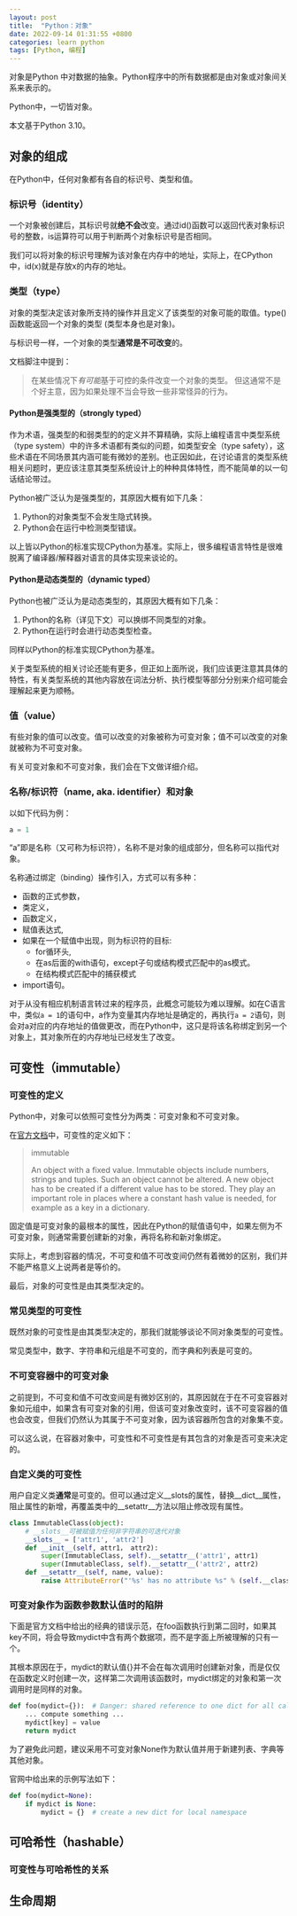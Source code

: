 ```yaml
---
layout: post
title:  "Python：对象"
date: 2022-09-14 01:31:55 +0800
categories: learn python
tags: [Python, 编程]
---
```


对象是Python 中对数据的抽象。Python程序中的所有数据都是由对象或对象间关系来表示的。

Python中，一切皆对象。

本文基于Python 3.10。

## 对象的组成

在Python中，任何对象都有各自的标识号、类型和值。

### 标识号（identity）

一个对象被创建后，其标识号就**绝不会**改变。通过id()函数可以返回代表对象标识号的整数，is运算符可以用于判断两个对象标识号是否相同。

我们可以将对象的标识号理解为该对象在内存中的地址，实际上，在CPython中，id(x)就是存放x的内存的地址。

### 类型（type）

对象的类型决定该对象所支持的操作并且定义了该类型的对象可能的取值。type()函数能返回一个对象的类型 (类型本身也是对象)。

与标识号一样，一个对象的类型**通常是不可改变**的。

文档脚注中提到：

> 在某些情况下*有可能*基于可控的条件改变一个对象的类型。 但这通常不是个好主意，因为如果处理不当会导致一些非常怪异的行为。

#### Python是强类型的（strongly typed）

作为术语，强类型的和弱类型的的定义并不算精确，实际上编程语言中类型系统（type system）中的许多术语都有类似的问题，如类型安全（type safety），这些术语在不同场景其内涵可能有微妙的差别。也正因如此，在讨论语言的类型系统相关问题时，更应该注意其类型系统设计上的种种具体特性，而不能简单的以一句话结论带过。

Python被广泛认为是强类型的，其原因大概有如下几条：

1. Python的对象类型不会发生隐式转换。
2. Python会在运行中检测类型错误。

以上皆以Python的标准实现CPython为基准。实际上，很多编程语言特性是很难脱离了编译器/解释器对语言的具体实现来谈论的。

#### Python是动态类型的（dynamic typed）

Python也被广泛认为是动态类型的，其原因大概有如下几条：

1. Python的名称（详见下文）可以换绑不同类型的对象。
2. Python在运行时会进行动态类型检查。 

同样以Python的标准实现CPython为基准。

关于类型系统的相关讨论还能有更多，但正如上面所说，我们应该更注意其具体的特性，有关类型系统的其他内容放在词法分析、执行模型等部分分别来介绍可能会理解起来更为顺畅。

### 值（value）

有些对象的值可以改变。值可以改变的对象被称为可变对象；值不可以改变的对象就被称为不可变对象。

有关可变对象和不可变对象，我们会在下文做详细介绍。

### 名称/标识符（name, aka. identifier）和对象

以如下代码为例：

```python
a = 1
```

“a”即是名称（又可称为标识符），名称不是对象的组成部分，但名称可以指代对象。

名称通过绑定（binding）操作引入，方式可以有多种：

- 函数的正式参数，
- 类定义，
- 函数定义，
- 赋值表达式,
- 如果在一个赋值中出现，则为标识符的目标:
    - for循环头,
    - 在as后面的with语句，except子句或结构模式匹配中的as模式。
    - 在结构模式匹配中的捕获模式
- import语句。

对于从没有相应机制语言转过来的程序员，此概念可能较为难以理解。如在C语言中，类似`a = 1`的语句中，a作为变量其内存地址是确定的，再执行`a = 2`语句，则会对a对应的内存地址的值做更改，而在Python中，这只是将该名称绑定到另一个对象上，其对象所在的内存地址已经发生了改变。

## 可变性（immutable）

### 可变性的定义

Python中，对象可以依照可变性分为两类：可变对象和不可变对象。

在[官方文档](https://docs.python.org/3/glossary.html)中，可变性的定义如下：

> immutable
> 
> An object with a fixed value. Immutable objects include numbers, strings and tuples. Such an object cannot be altered. A new object has to be created if a different value has to be stored. They play an important role in places where a constant hash value is needed, for example as a key in a dictionary.


固定值是可变对象的最根本的属性，因此在Python的赋值语句中，如果左侧为不可变对象，则通常需要创建新的对象，再将名称和新对象绑定。

实际上，考虑到容器的情况，不可变和值不可改变间仍然有着微妙的区别，我们并不能严格意义上说两者是等价的。

最后，对象的可变性是由其类型决定的。

### 常见类型的可变性

既然对象的可变性是由其类型决定的，那我们就能够谈论不同对象类型的可变性。

常见类型中，数字、字符串和元组是不可变的，而字典和列表是可变的。

### 不可变容器中的可变对象

之前提到，不可变和值不可改变间是有微妙区别的，其原因就在于在不可变容器对象如元组中，如果含有可变对象的引用，但该可变对象改变时，该不可变容器的值也会改变，但我们仍然认为其属于不可变对象，因为该容器所包含的对象集不变。

可以这么说，在容器对象中，可变性和不可变性是有其包含的对象是否可变来决定的。

### 自定义类的可变性

用户自定义类**通常**是可变的。但可以通过定义__slots的属性，替换__dict__属性，阻止属性的新增，再覆盖类中的__setattr__方法以阻止修改现有属性。

```python
class ImmutableClass(object):
    # __slots__可被赋值为任何非字符串的可迭代对象
    __slots__ = ['attr1', 'attr2']
    def __init__(self, attr1， attr2):
        super(ImmutableClass, self).__setattr__('attr1', attr1)
        super(ImmutableClass, self).__setattr__('attr2', attr2)
    def __setattr__(self, name, value):
        raise AttributeError("'%s' has no attribute %s" % (self.__class__, name))
```

### 可变对象作为函数参数默认值时的陷阱

下面是官方文档中给出的经典的错误示范，在foo函数执行到第二回时，如果其key不同，将会导致mydict中含有两个数据项，而不是字面上所被理解的只有一个。

其根本原因在于，mydict的默认值{}并不会在每次调用时创建新对象，而是仅仅在函数定义时创建一次，这样第二次调用该函数时，mydict绑定的对象和第一次调用时是同样的对象。

```python
def foo(mydict={}):  # Danger: shared reference to one dict for all calls
    ... compute something ...
    mydict[key] = value
    return mydict
```
为了避免此问题，建议采用不可变对象None作为默认值并用于新建列表、字典等其他对象。

官网中给出来的示例写法如下：

```python
def foo(mydict=None):
    if mydict is None:
        mydict = {}  # create a new dict for local namespace
```

## 可哈希性（hashable）

### 可变性与可哈希性的关系

## 生命周期
